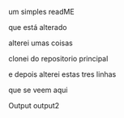 um simples readME

que está alterado

alterei umas coisas


clonei do repositorio principal

e depois alterei estas tres linhas

que se veem aqui

Output
output2